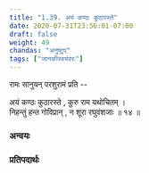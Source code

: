 ```yaml
---
title: "1.39. अयं कण्ठः कुठारस्ते"
date: 2020-07-31T23:56:01-07:00
draft: false
weight: 49
chandas: "अनुष्टुप्"
tags: ["जानकीस्वयंवरः"]
---
```


<div class="skt_gadya">


रामः सानुयन् परशुरामं प्रति  --  

</div>

<div class="shloka">

अयं कण्ठः कुठारस्ते , कुरु राम  यथोचितम् । <br/>
निहन्तुं हन्त गोविप्रान् , न शूरा रघुवंशजाः ॥ १४ ॥ <br/>


</div>

### अन्वयः
<div class="tatparya">


</div>

### प्रतिपदार्थः

<div class="padartha">


</div>

